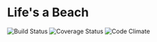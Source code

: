 # Life's a Beach

![Build Status](https://codeship.com/projects/88406/status?branch=master)
![Coverage Status](https://coveralls.io/repos/dan3lson/lifes_a_beach/badge.png)
![Code Climate](https://codeclimate.com/github/dan3lson/lifes_a_beach.png)
